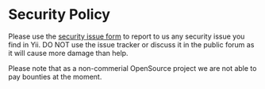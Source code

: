 # Security Policy

Please use the [security issue form](https://www.yiiframework.com/security) to report to us any security issue you find in Yii.
DO NOT use the issue tracker or discuss it in the public forum as it will cause more damage than help.

Please note that as a non-commerial OpenSource project we are not able to pay bounties at the moment.
